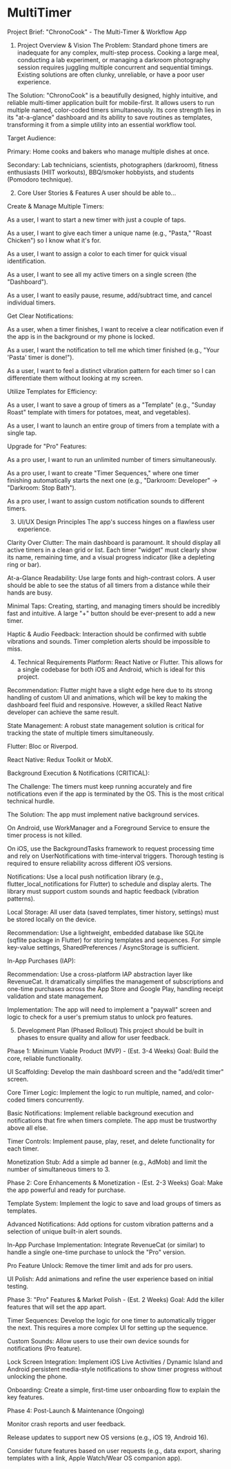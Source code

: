 # MultiTimer

Project Brief: "ChronoCook" - The Multi-Timer & Workflow App
1. Project Overview & Vision
The Problem: Standard phone timers are inadequate for any complex, multi-step process. Cooking a large meal, conducting a lab experiment, or managing a darkroom photography session requires juggling multiple concurrent and sequential timings. Existing solutions are often clunky, unreliable, or have a poor user experience.

The Solution: "ChronoCook" is a beautifully designed, highly intuitive, and reliable multi-timer application built for mobile-first. It allows users to run multiple named, color-coded timers simultaneously. Its core strength lies in its "at-a-glance" dashboard and its ability to save routines as templates, transforming it from a simple utility into an essential workflow tool.

Target Audience:

Primary: Home cooks and bakers who manage multiple dishes at once.

Secondary: Lab technicians, scientists, photographers (darkroom), fitness enthusiasts (HIIT workouts), BBQ/smoker hobbyists, and students (Pomodoro technique).

2. Core User Stories & Features
A user should be able to...

Create & Manage Multiple Timers:

As a user, I want to start a new timer with just a couple of taps.

As a user, I want to give each timer a unique name (e.g., "Pasta," "Roast Chicken") so I know what it's for.

As a user, I want to assign a color to each timer for quick visual identification.

As a user, I want to see all my active timers on a single screen (the "Dashboard").

As a user, I want to easily pause, resume, add/subtract time, and cancel individual timers.

Get Clear Notifications:

As a user, when a timer finishes, I want to receive a clear notification even if the app is in the background or my phone is locked.

As a user, I want the notification to tell me which timer finished (e.g., "Your 'Pasta' timer is done!").

As a user, I want to feel a distinct vibration pattern for each timer so I can differentiate them without looking at my screen.

Utilize Templates for Efficiency:

As a user, I want to save a group of timers as a "Template" (e.g., "Sunday Roast" template with timers for potatoes, meat, and vegetables).

As a user, I want to launch an entire group of timers from a template with a single tap.

Upgrade for "Pro" Features:

As a pro user, I want to run an unlimited number of timers simultaneously.

As a pro user, I want to create "Timer Sequences," where one timer finishing automatically starts the next one (e.g., "Darkroom: Developer" -> "Darkroom: Stop Bath").

As a pro user, I want to assign custom notification sounds to different timers.

3. UI/UX Design Principles
The app's success hinges on a flawless user experience.

Clarity Over Clutter: The main dashboard is paramount. It should display all active timers in a clean grid or list. Each timer "widget" must clearly show its name, remaining time, and a visual progress indicator (like a depleting ring or bar).

At-a-Glance Readability: Use large fonts and high-contrast colors. A user should be able to see the status of all timers from a distance while their hands are busy.

Minimal Taps: Creating, starting, and managing timers should be incredibly fast and intuitive. A large "+" button should be ever-present to add a new timer.

Haptic & Audio Feedback: Interaction should be confirmed with subtle vibrations and sounds. Timer completion alerts should be impossible to miss.

4. Technical Requirements
Platform: React Native or Flutter. This allows for a single codebase for both iOS and Android, which is ideal for this project.

Recommendation: Flutter might have a slight edge here due to its strong handling of custom UI and animations, which will be key to making the dashboard feel fluid and responsive. However, a skilled React Native developer can achieve the same result.

State Management: A robust state management solution is critical for tracking the state of multiple timers simultaneously.

Flutter: Bloc or Riverpod.

React Native: Redux Toolkit or MobX.

Background Execution & Notifications (CRITICAL):

The Challenge: The timers must keep running accurately and fire notifications even if the app is terminated by the OS. This is the most critical technical hurdle.

The Solution: The app must implement native background services.

On Android, use WorkManager and a Foreground Service to ensure the timer process is not killed.

On iOS, use the BackgroundTasks framework to request processing time and rely on UserNotifications with time-interval triggers. Thorough testing is required to ensure reliability across different iOS versions.

Notifications: Use a local push notification library (e.g., flutter_local_notifications for Flutter) to schedule and display alerts. The library must support custom sounds and haptic feedback (vibration patterns).

Local Storage: All user data (saved templates, timer history, settings) must be stored locally on the device.

Recommendation: Use a lightweight, embedded database like SQLite (sqflite package in Flutter) for storing templates and sequences. For simple key-value settings, SharedPreferences / AsyncStorage is sufficient.

In-App Purchases (IAP):

Recommendation: Use a cross-platform IAP abstraction layer like RevenueCat. It dramatically simplifies the management of subscriptions and one-time purchases across the App Store and Google Play, handling receipt validation and state management.

Implementation: The app will need to implement a "paywall" screen and logic to check for a user's premium status to unlock pro features.

5. Development Plan (Phased Rollout)
This project should be built in phases to ensure quality and allow for user feedback.

Phase 1: Minimum Viable Product (MVP) - (Est. 3-4 Weeks)
Goal: Build the core, reliable functionality.

UI Scaffolding: Develop the main dashboard screen and the "add/edit timer" screen.

Core Timer Logic: Implement the logic to run multiple, named, and color-coded timers concurrently.

Basic Notifications: Implement reliable background execution and notifications that fire when timers complete. The app must be trustworthy above all else.

Timer Controls: Implement pause, play, reset, and delete functionality for each timer.

Monetization Stub: Add a simple ad banner (e.g., AdMob) and limit the number of simultaneous timers to 3.

Phase 2: Core Enhancements & Monetization - (Est. 2-3 Weeks)
Goal: Make the app powerful and ready for purchase.

Template System: Implement the logic to save and load groups of timers as templates.

Advanced Notifications: Add options for custom vibration patterns and a selection of unique built-in alert sounds.

In-App Purchase Implementation: Integrate RevenueCat (or similar) to handle a single one-time purchase to unlock the "Pro" version.

Pro Feature Unlock: Remove the timer limit and ads for pro users.

UI Polish: Add animations and refine the user experience based on initial testing.

Phase 3: "Pro" Features & Market Polish - (Est. 2 Weeks)
Goal: Add the killer features that will set the app apart.

Timer Sequences: Develop the logic for one timer to automatically trigger the next. This requires a more complex UI for setting up the sequence.

Custom Sounds: Allow users to use their own device sounds for notifications (Pro feature).

Lock Screen Integration: Implement iOS Live Activities / Dynamic Island and Android persistent media-style notifications to show timer progress without unlocking the phone.

Onboarding: Create a simple, first-time user onboarding flow to explain the key features.

Phase 4: Post-Launch & Maintenance (Ongoing)

Monitor crash reports and user feedback.

Release updates to support new OS versions (e.g., iOS 19, Android 16).

Consider future features based on user requests (e.g., data export, sharing templates with a link, Apple Watch/Wear OS companion app).
